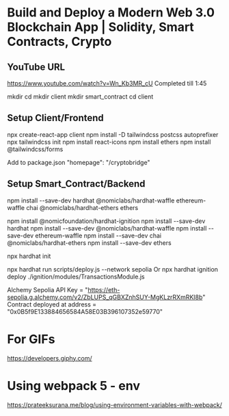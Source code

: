 # Build and Deploy a Modern Web 3.0 Blockchain App | Solidity, Smart Contracts, Crypto

## YouTube URL

https://www.youtube.com/watch?v=Wn_Kb3MR_cU
Completed till 1:45

mkdir <project directory>
cd <project directory>
mkdir client
mkdir smart_contract
cd client

## Setup Client/Frontend

npx create-react-app client
npm install -D tailwindcss postcss autoprefixer
npx tailwindcss init
npm install react-icons
npm install ethers
npm install @tailwindcss/forms

Add to package.json
"homepage": "/cryptobridge"

## Setup Smart_Contract/Backend

npm install --save-dev hardhat @nomiclabs/hardhat-waffle ethereum-waffle chai @nomiclabs/hardhat-ethers ethers

npm install @nomicfoundation/hardhat-ignition
npm install --save-dev hardhat
npm install --save-dev @nomiclabs/hardhat-waffle
npm install --save-dev ethereum-waffle
npm install --save-dev chai @nomiclabs/hardhat-ethers
npm install --save-dev ethers

npx hardhat init

npx hardhat run scripts/deploy.js --network sepolia
Or
npx hardhat ignition deploy ./ignition/modules/TransactionsModule.js

Alchemy Sepolia API Key = "https://eth-sepolia.g.alchemy.com/v2/ZbLUPS_qGBXZnhSUY-MgKLzrRXmRKI8b"
Contract deployed at address = "0x0B5f9E133884656584A58E03B396107352e59770"

# For GIFs

https://developers.giphy.com/

# Using webpack 5 - env

https://prateeksurana.me/blog/using-environment-variables-with-webpack/
